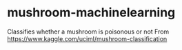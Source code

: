 # mushroom-machinelearning
Classifies whether a mushroom is poisonous or not
From https://www.kaggle.com/uciml/mushroom-classification
